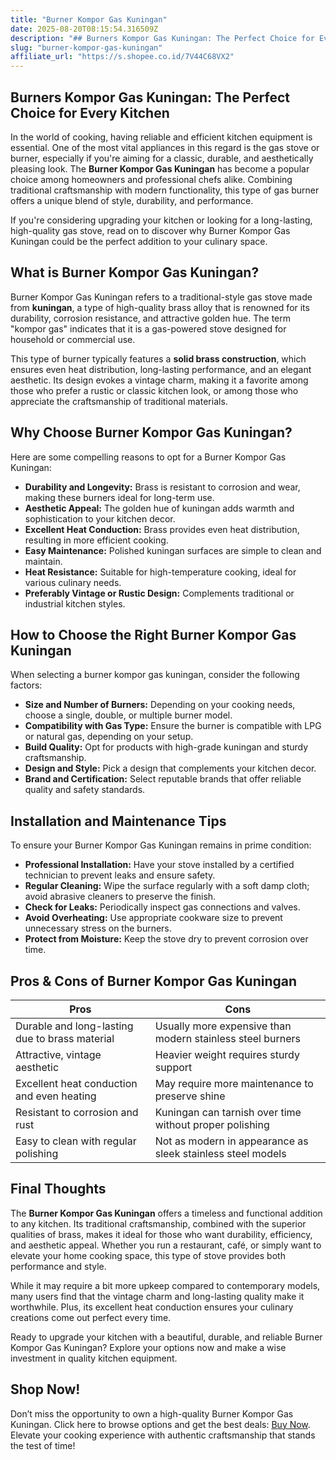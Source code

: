 ```yaml
---
title: "Burner Kompor Gas Kuningan"
date: 2025-08-20T08:15:54.316509Z
description: "## Burners Kompor Gas Kuningan: The Perfect Choice for Every Kitchen..."
slug: "burner-kompor-gas-kuningan"
affiliate_url: "https://s.shopee.co.id/7V44C68VX2"
---
```

## Burners Kompor Gas Kuningan: The Perfect Choice for Every Kitchen

In the world of cooking, having reliable and efficient kitchen equipment is essential. One of the most vital appliances in this regard is the gas stove or burner, especially if you're aiming for a classic, durable, and aesthetically pleasing look. The **Burner Kompor Gas Kuningan** has become a popular choice among homeowners and professional chefs alike. Combining traditional craftsmanship with modern functionality, this type of gas burner offers a unique blend of style, durability, and performance.

If you're considering upgrading your kitchen or looking for a long-lasting, high-quality gas stove, read on to discover why Burner Kompor Gas Kuningan could be the perfect addition to your culinary space.

## What is Burner Kompor Gas Kuningan?

Burner Kompor Gas Kuningan refers to a traditional-style gas stove made from **kuningan**, a type of high-quality brass alloy that is renowned for its durability, corrosion resistance, and attractive golden hue. The term "kompor gas" indicates that it is a gas-powered stove designed for household or commercial use.

This type of burner typically features a **solid brass construction**, which ensures even heat distribution, long-lasting performance, and an elegant aesthetic. Its design evokes a vintage charm, making it a favorite among those who prefer a rustic or classic kitchen look, or among those who appreciate the craftsmanship of traditional materials.

## Why Choose Burner Kompor Gas Kuningan?

Here are some compelling reasons to opt for a Burner Kompor Gas Kuningan:

- **Durability and Longevity:** Brass is resistant to corrosion and wear, making these burners ideal for long-term use.
- **Aesthetic Appeal:** The golden hue of kuningan adds warmth and sophistication to your kitchen decor.
- **Excellent Heat Conduction:** Brass provides even heat distribution, resulting in more efficient cooking.
- **Easy Maintenance:** Polished kuningan surfaces are simple to clean and maintain.
- **Heat Resistance:** Suitable for high-temperature cooking, ideal for various culinary needs.
- **Preferably Vintage or Rustic Design:** Complements traditional or industrial kitchen styles.

## How to Choose the Right Burner Kompor Gas Kuningan

When selecting a burner kompor gas kuningan, consider the following factors:

- **Size and Number of Burners:** Depending on your cooking needs, choose a single, double, or multiple burner model.
- **Compatibility with Gas Type:** Ensure the burner is compatible with LPG or natural gas, depending on your setup.
- **Build Quality:** Opt for products with high-grade kuningan and sturdy craftsmanship.
- **Design and Style:** Pick a design that complements your kitchen decor.
- **Brand and Certification:** Select reputable brands that offer reliable quality and safety standards.

## Installation and Maintenance Tips

To ensure your Burner Kompor Gas Kuningan remains in prime condition:

- **Professional Installation:** Have your stove installed by a certified technician to prevent leaks and ensure safety.
- **Regular Cleaning:** Wipe the surface regularly with a soft damp cloth; avoid abrasive cleaners to preserve the finish.
- **Check for Leaks:** Periodically inspect gas connections and valves.
- **Avoid Overheating:** Use appropriate cookware size to prevent unnecessary stress on the burners.
- **Protect from Moisture:** Keep the stove dry to prevent corrosion over time.

## Pros & Cons of Burner Kompor Gas Kuningan

| **Pros** | **Cons** |
| --- | --- |
| Durable and long-lasting due to brass material | Usually more expensive than modern stainless steel burners |
| Attractive, vintage aesthetic | Heavier weight requires sturdy support |
| Excellent heat conduction and even heating | May require more maintenance to preserve shine |
| Resistant to corrosion and rust | Kuningan can tarnish over time without proper polishing |
| Easy to clean with regular polishing | Not as modern in appearance as sleek stainless steel models |

## Final Thoughts

The **Burner Kompor Gas Kuningan** offers a timeless and functional addition to any kitchen. Its traditional craftsmanship, combined with the superior qualities of brass, makes it ideal for those who want durability, efficiency, and aesthetic appeal. Whether you run a restaurant, café, or simply want to elevate your home cooking space, this type of stove provides both performance and style.

While it may require a bit more upkeep compared to contemporary models, many users find that the vintage charm and long-lasting quality make it worthwhile. Plus, its excellent heat conduction ensures your culinary creations come out perfect every time.

Ready to upgrade your kitchen with a beautiful, durable, and reliable Burner Kompor Gas Kuningan? Explore your options now and make a wise investment in quality kitchen equipment.

## Shop Now!

Don’t miss the opportunity to own a high-quality Burner Kompor Gas Kuningan. Click here to browse options and get the best deals: [Buy Now](https://s.shopee.co.id/7V44C68VX2). Elevate your cooking experience with authentic craftsmanship that stands the test of time!